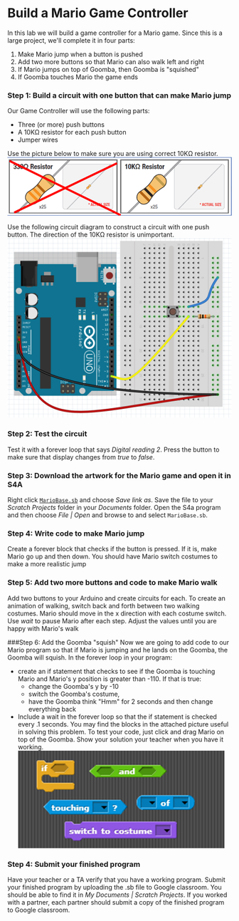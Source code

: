 # Build a Mario Game Controller
In this lab we will build a game controller for a Mario game. Since this is a large project, we'll complete it in four parts:
1. Make Mario jump when a button is pushed
2. Add two more buttons so that Mario can also walk left and right
3. If Mario jumps on top of Goomba, then Goomba is "squished"
4. If Goomba touches Mario the game ends

### Step 1: Build a circuit with one button that can make Mario jump
Our Game Controller will use the following parts:
- Three (or more) push buttons
- A 10KΩ resistor for each push button
- Jumper wires   

Use the picture below to make sure you are using correct 10KΩ resistor.   
![](Theremin1.png)   
   
Use the following circuit diagram to construct a circuit with one push button. The direction of the 10KΩ resistor is unimportant.   
![](GameController1.png)

### Step 2: Test the circuit
Test it with a forever loop that says *Digital reading 2*. Press the button to make sure that display changes from *true* to *false*.

### Step 3: Download the artwork for the Mario game and open it in S4A
Right click [`MarioBase.sb`](MarioBase.sb) and choose *Save link as*. Save the file to your *Scratch Projects* folder in your *Documents* folder. Open the S4a program and then choose *File | Open* and browse to and select `MarioBase.sb`.

### Step 4: Write code to make Mario jump
Create a forever block that checks if the button is pressed. If it is, make Mario go up and then down. You should have Mario switch costumes to make a more realistic jump

### Step 5: Add two more buttons and code to make Mario walk
Add two buttons to your Arduino and create circuits for each. To create an animation of walking, switch back and forth between two walking costumes. Mario should move in the x direction with each costume switch. Use *wait* to pause Mario after each step. Adjust the values until you are happy with Mario's walk

###Step 6: Add the Goomba "squish"
Now we are going to add code to our Mario program so that if Mario is jumping and he lands on the Goomba, the Goomba will squish. In the forever loop in your program:
 * create an if statement that checks to see if the Goomba is touching Mario and Mario's y position is greater than -110. If that is true:
    * change the Goomba's y by -10
    * switch the Goomba's costume,
    * have the Goomba think "Hmm" for 2 seconds and then change everything back
 * Include a wait in the forever loop so that the if statement is checked every .1 seconds.
You may find the blocks in the attached picture useful in solving this problem. To test your code, just click and drag Mario on top of the Goomba. Show your solution your teacher when you have it working.   
![](GameController2.png)

### Step 4: Submit your finished program
Have your teacher or a TA verify that you have a working program. Submit your finished program by uploading the .sb file to Google classroom. You should be able to find it in *My Documents | Scratch Projects*. If you worked with a partner, each partner should submit a copy of the finished program to Google classroom.
